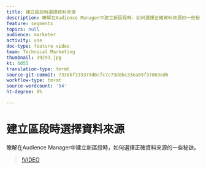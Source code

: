 ```yaml
---
title: 建立區段時選擇資料來源
description: 瞭解在Audience Manager中建立新區段時，如何選擇正確資料來源的一些秘訣。
feature: segments
topics: null
audience: marketer
activity: use
doc-type: feature video
team: Technical Marketing
thumbnail: 39293.jpg
kt: 6055
translation-type: tm+mt
source-git-commit: 7338bf333379d8cfc7c73d8bc33ea69f37869ed6
workflow-type: tm+mt
source-wordcount: '54'
ht-degree: 0%

---
```



# 建立區段時選擇資料來源

瞭解在Audience Manager中建立新區段時，如何選擇正確資料來源的一些秘訣。

>[!VIDEO](https://video.tv.adobe.com/v/39293/?quality=12&learn=on)

